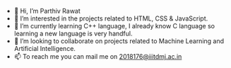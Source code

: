 - 👋 Hi, I’m Parthiv Rawat
- 👀 I’m interested in the projects related to HTML, CSS & JavaScript. 
- 🌱 I’m currently learning C++ language, I already know C language so learning a new language is very handful.
- 💞️ I’m looking to collaborate on projects related to Machine Learning and Artificial Intelligence.
- 📫 To reach me you can mail me on 2018176@iiitdmj.ac.in

<!---
Hack-Mav/Hack-Mav is a ✨ special ✨ repository because its `README.md` (this file) appears on your GitHub profile.
You can click the Preview link to take a look at your changes.
--->
